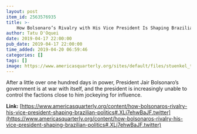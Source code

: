 ```yaml
---
layout: post
item_id: 2563576935
title: >-
    How Bolsonaro’s Rivalry with His Vice President Is Shaping Brazilian Politics
author: Tatu D'Oquei
date: 2019-04-17 22:00:00
pub_date: 2019-04-17 22:00:00
time_added: 2019-04-20 06:59:46
categories: []
tags: []
image: https://www.americasquarterly.org/sites/default/files/stuenkel_top_0.jpg
---
```


After a little over one hundred days in power, President Jair Bolsonaro’s government is at war with itself, and the president is increasingly unable to control the factions close to him jockeying for influence.

**Link:** [https://www.americasquarterly.org/content/how-bolsonaros-rivalry-his-vice-president-shaping-brazilian-politics#.XLj7ehwBaJF.twitter](https://www.americasquarterly.org/content/how-bolsonaros-rivalry-his-vice-president-shaping-brazilian-politics#.XLj7ehwBaJF.twitter)

